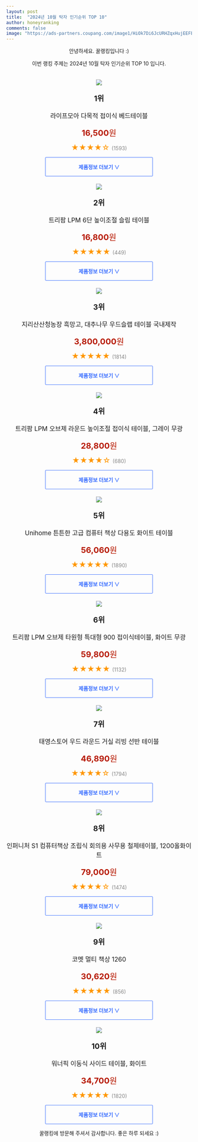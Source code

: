 ```yaml
---
layout: post
title:  "2024년 10월 탁자 인기순위 TOP 10"
author: honeyranking
comments: false
image: "https://ads-partners.coupang.com/image1/HiOk7Di6JcURHZqxHujEEFEyz6vCkpRIEB5-j-jVbBiNf_AlPw0AL1LMNgHfn0hImD2iwKlbdoj2EsPlzTXRxxEsaszqq6v0Zoo6M-tjIMlDoEjx-j6YiKpf8sIzh0fz5RYWVwAp8yY5qv5QggeJUGgqLCE41ZMxJhO3IsqELwxvgOqEvVmBIruG051U-ydTtl3jeo4iwdr4NDKd38Sfs6XoCfDH1bdyGkz2jBEmWbQmONP-kDQn71ilgJsXdWVuAIM_qI1IetGxTt_1b28M7sHVHP7jZZ0JK7gEbJTrq28_-Tn2VlrsGyM="
---
```

<p style="text-align: center;">안녕하세요. 꿀랭킹입니다 :)</p>
<p style="text-align: center;">이번 랭킹 주제는 2024년 10월 탁자 인기순위 TOP 10 입니다.</p><center><img src="https://ads-partners.coupang.com/image1/HiOk7Di6JcURHZqxHujEEFEyz6vCkpRIEB5-j-jVbBiNf_AlPw0AL1LMNgHfn0hImD2iwKlbdoj2EsPlzTXRxxEsaszqq6v0Zoo6M-tjIMlDoEjx-j6YiKpf8sIzh0fz5RYWVwAp8yY5qv5QggeJUGgqLCE41ZMxJhO3IsqELwxvgOqEvVmBIruG051U-ydTtl3jeo4iwdr4NDKd38Sfs6XoCfDH1bdyGkz2jBEmWbQmONP-kDQn71ilgJsXdWVuAIM_qI1IetGxTt_1b28M7sHVHP7jZZ0JK7gEbJTrq28_-Tn2VlrsGyM=" style="margin-top:20px" /></center><p style="text-align: center; font-size: 20px"><b>1위</b></p><p style="text-align: center; font-size: 17px">라이프모아 다목적 접이식 베드테이블</p><p style="text-align: center;"><span style="color: #b61800; font-size: 22px;"><b>16,500</b>원</span></p><p style="text-align: center;"><span style="color: #ff9600; font-size: 20px;">★★★★☆ </span><span style="color: #878787;">(1593)</span></p><center><a href="https://link.coupang.com/re/AFFSDP?lptag=AF3899140&subid=honeyrank&pageKey=7961615389&itemId=22012722294&vendorItemId=88947075939&traceid=V0-153-548ac3b7a530392d&requestid=20241021130000885182881005&token=31850C%7CMIXED"><div style="font-size: 14px; display: inline-block; padding: 15px 90px; color: #346aff; border-radius: 2px; border: 1px solid #346aff; cursor: pointer;"><b>제품정보 더보기 &or;</b></div></a></center><center><img src="https://ads-partners.coupang.com/image1/XqTo2HuOcxkcOpJKXreLdon0c8Lt2tVVE9iVsMSzOL5I5_rIW5l2Bay3dEwXBxFvOD4JhmL3cwQXsSZVBLuX4oi80fky1PJQEjwEuzKGUAj6W03MkvPmqGxKtV0W4LYAIVqT3qW-WnHP6g5yNNOsACWocNdcvU6w-vlThP5EtN1n6NoqpJEIfbd5QQmH9PzE3Kqt2bJ4wr4Q0EP-z5HMqYnY49bbrTi1_OBzECsW_HcItcwcpaLyOPVMoqIOR7q3yT8LROpV2juT8bBqnQlbSVg=" style="margin-top:20px" /></center><p style="text-align: center; font-size: 20px"><b>2위</b></p><p style="text-align: center; font-size: 17px">트리팜 LPM 6단 높이조절 슬림 테이블</p><p style="text-align: center;"><span style="color: #b61800; font-size: 22px;"><b>16,800</b>원</span></p><p style="text-align: center;"><span style="color: #ff9600; font-size: 20px;">★★★★★ </span><span style="color: #878787;">(449)</span></p><center><a href="https://link.coupang.com/re/AFFSDP?lptag=AF3899140&subid=honeyrank&pageKey=8026287856&itemId=22432596061&vendorItemId=89477224961&traceid=V0-153-87afa8a4420cb544&requestid=20241021130000885182881005&token=31850C%7CMIXED"><div style="font-size: 14px; display: inline-block; padding: 15px 90px; color: #346aff; border-radius: 2px; border: 1px solid #346aff; cursor: pointer;"><b>제품정보 더보기 &or;</b></div></a></center><center><img src="https://ads-partners.coupang.com/image1/5MzUuO5Z0b7CcrOG5O0x3PN2u6YRzqqKt2G5rcC8gr00L1hKKDrHLw_8Vn7yeDwVxKfyiBXytqRG5s5e8FeL65575OrITgXFIKqUkefXQGg42eRoV91Kixgr-Ub4LuTlSiK9evTJv2rjWsHlKSreg0nrH0zetb9hYvYCB91Y2t9wmyKgw0g-W7kcAD-a0fBDmJhYcX9--R3OSDSg-L80k4_NDuez5uNAJn0exzmL0ulpDhF0S6vtlNDMCbdSML4ZC1nqYuHUUZZ926DAePk0FjFyaEqFqpavfGSgonaZRJRZEeQz9nIljSWkuP3XMqqD" style="margin-top:20px" /></center><p style="text-align: center; font-size: 20px"><b>3위</b></p><p style="text-align: center; font-size: 17px">지리산산청농장 흑망고, 대추나무 우드슬랩 테이블 국내제작</p><p style="text-align: center;"><span style="color: #b61800; font-size: 22px;"><b>3,800,000</b>원</span></p><p style="text-align: center;"><span style="color: #ff9600; font-size: 20px;">★★★★★ </span><span style="color: #878787;">(1814)</span></p><center><a href="https://link.coupang.com/re/AFFSDP?lptag=AF3899140&subid=honeyrank&pageKey=8336806451&itemId=24073181085&vendorItemId=91092865853&traceid=V0-153-5f945536b82b1b72&clickBeacon=f1db7ae0-8f60-11ef-bf9b-d9c3c26d8ae8%7E3&requestid=20241021130000885182881005&token=31850C%7CMIXED"><div style="font-size: 14px; display: inline-block; padding: 15px 90px; color: #346aff; border-radius: 2px; border: 1px solid #346aff; cursor: pointer;"><b>제품정보 더보기 &or;</b></div></a></center><center><img src="https://ads-partners.coupang.com/image1/RyoLQjdB6u8v8cG7R1OLc6hGOp64iodRRXrfj5woaEAG-fLOJiQ8qtdtt-CzbELgo7DGS3m9f4rhgbmeJSb9-ZAOjUajSaKiSxAmCmIW5kRguyrbhhXrmWGi9pVwW_iQMeCVkzPW9tX2YvY3aWX0mz4PkcSlN76DS6WZHQO6p_OeT4WlwL-Qx85SYCbdP2WjhFRQnz4ozyPKZlFgBtXfklAwyCD5jCL3w6AfeTFda3CqbW-D_9IT-O7IMtOF87dukLlMH0_la6DVHYeiobpPK2qqhflqpRF7" style="margin-top:20px" /></center><p style="text-align: center; font-size: 20px"><b>4위</b></p><p style="text-align: center; font-size: 17px">트리팜 LPM 오브제 라운드 높이조절 접이식 테이블, 그레이 무광</p><p style="text-align: center;"><span style="color: #b61800; font-size: 22px;"><b>28,800</b>원</span></p><p style="text-align: center;"><span style="color: #ff9600; font-size: 20px;">★★★★☆ </span><span style="color: #878787;">(680)</span></p><center><a href="https://link.coupang.com/re/AFFSDP?lptag=AF3899140&subid=honeyrank&pageKey=6252334375&itemId=12681288390&vendorItemId=79948290137&traceid=V0-153-286d44468a630684&clickBeacon=f1db7ae0-8f60-11ef-ae30-0f710e618bf1%7E3&requestid=20241021130000885182881005&token=31850C%7CMIXED"><div style="font-size: 14px; display: inline-block; padding: 15px 90px; color: #346aff; border-radius: 2px; border: 1px solid #346aff; cursor: pointer;"><b>제품정보 더보기 &or;</b></div></a></center><center><img src="https://ads-partners.coupang.com/image1/W3vK1tKxrZW9jqo1W-PSXxzVl1LtT5B1JnW1I78-Mln-lf8_UmJs2HG6clU11YmgVvM7c7ejybj_VplcH71C4UujzDYXzquVqkOeeMmh-6QR5DCmEMLiF7wYAP4FdjoI5gajfCDBDiaUS9Ez3H-mf7lK-VRhF6HNi4XryDrGp_CJCHWQO8I9nFxnUqnG4ykvFmcU48bOdTClQPVp3-t-IJLgJfs2Kn_EzDC6eHlIGHnwIZaSRuBsXKb7dKK9UjMiiIc8f-IF9RePsHcqwBL7ryIESl4Xx82LBsmTtpV_WuZLrqmrTfUA6HCe" style="margin-top:20px" /></center><p style="text-align: center; font-size: 20px"><b>5위</b></p><p style="text-align: center; font-size: 17px">Unihome 튼튼한 고급 컴퓨터 책상 다용도 화이트 테이블</p><p style="text-align: center;"><span style="color: #b61800; font-size: 22px;"><b>56,060</b>원</span></p><p style="text-align: center;"><span style="color: #ff9600; font-size: 20px;">★★★★★ </span><span style="color: #878787;">(1890)</span></p><center><a href="https://link.coupang.com/re/AFFSDP?lptag=AF3899140&subid=honeyrank&pageKey=8101686888&itemId=22917878472&vendorItemId=89965426122&traceid=V0-153-4253719d0f3781f9&requestid=20241021130000885182881005&token=31850C%7CMIXED"><div style="font-size: 14px; display: inline-block; padding: 15px 90px; color: #346aff; border-radius: 2px; border: 1px solid #346aff; cursor: pointer;"><b>제품정보 더보기 &or;</b></div></a></center><center><img src="https://ads-partners.coupang.com/image1/N5ncNUA6ebI8Y7gaN8WrCpvcGQfBqs2D9V2ZfEn3kzGa9hVuOTi2D9H1SGnmftjoQHQ6c6hjD4MfT8hDz8XuhgKQYvNnKjgGALsze2sJmsKOIQmC3aDuygvWFl327y8Ht1JeQg8a_xrcjiMoMcfz1UiadI_mJAI19whi_YwLmMGAfuBrZnyquAEfUrywgVTkZLSC20yhc0vLT_6t7zgFS3rT3RvksUIWusywaDtrz1goFsjzZ_MOST4Z-9Kvms-run42C1W9u0R3mRChHEJJv5EJYYLOEg==" style="margin-top:20px" /></center><p style="text-align: center; font-size: 20px"><b>6위</b></p><p style="text-align: center; font-size: 17px">트리팜 LPM 오브제 타원형 특대형 900 접이식테이블, 화이트 무광</p><p style="text-align: center;"><span style="color: #b61800; font-size: 22px;"><b>59,800</b>원</span></p><p style="text-align: center;"><span style="color: #ff9600; font-size: 20px;">★★★★★ </span><span style="color: #878787;">(1132)</span></p><center><a href="https://link.coupang.com/re/AFFSDP?lptag=AF3899140&subid=honeyrank&pageKey=6252334375&itemId=12681287455&vendorItemId=79948288848&traceid=V0-153-286d44468a630684&clickBeacon=f1db7ae0-8f60-11ef-8b77-06fb776dfd69%7E3&requestid=20241021130000885182881005&token=31850C%7CMIXED"><div style="font-size: 14px; display: inline-block; padding: 15px 90px; color: #346aff; border-radius: 2px; border: 1px solid #346aff; cursor: pointer;"><b>제품정보 더보기 &or;</b></div></a></center><center><img src="https://ads-partners.coupang.com/image1/9E9D6zG1Af2TQZl29HgCQ81sLk5D6mGmL5lxu0T9CDtmVtutTV3lRgCn8NqJcnE8h6Z0C6kyUHzQNJWXKGhs_m4M7B7Y20r8HdyReQBci_SXyV9gbyOYJWSd68uPE16VzW8W6iZTYVHmncNT5O6WlrOaQquZQcPyTd33CTp-3JcXum6yGNLUa8oM-whLMPZ-Jaz_uTxu5lQqZShJ9aD8n8HCyCJLq87CL-6Hlob7SCWCRL35kFeWI9HtcoGO3P9SSJjsLx2uAtE3J3X6EGLZeE9eJIoDI8FF69X9cG5siJbzkiC277EtqbuIiw==" style="margin-top:20px" /></center><p style="text-align: center; font-size: 20px"><b>7위</b></p><p style="text-align: center; font-size: 17px">태영스토어 우드 라운드 거실 리빙 선반 테이블</p><p style="text-align: center;"><span style="color: #b61800; font-size: 22px;"><b>46,890</b>원</span></p><p style="text-align: center;"><span style="color: #ff9600; font-size: 20px;">★★★★☆ </span><span style="color: #878787;">(1794)</span></p><center><a href="https://link.coupang.com/re/AFFSDP?lptag=AF3899140&subid=honeyrank&pageKey=7746880583&itemId=20856886545&vendorItemId=87924370239&traceid=V0-153-f5590e456f851b55&requestid=20241021130000885182881005&token=31850C%7CMIXED"><div style="font-size: 14px; display: inline-block; padding: 15px 90px; color: #346aff; border-radius: 2px; border: 1px solid #346aff; cursor: pointer;"><b>제품정보 더보기 &or;</b></div></a></center><center><img src="https://ads-partners.coupang.com/image1/WIGglil3N4chl2l3WO0q_rdWWR9ztf0chGiHrFd72yYCAs_DEDR94aNn-vc-732Yp5akxY2D73ISrv0so43IP7QK3YMBYbCHqNHawONdMOarwB1MDjPMGVnhUUzgH8QgAGpZyvc3gUtFPHSX3c5Gi7hQNwGY4U7g56joSKPpYjautX1RaEw4O9qYayg3w9XIhgJF8nc0aBsb8SGgwvesfkGq7zzZc9dcttynQ9DgmlUPrXDl7y7QeWzfATQCv6rWnsg2bah_PBd0gskwhfV4nnNb-oWnMnQd18CvoUo3QXyUFUac2fMovS32gS0_8M0=" style="margin-top:20px" /></center><p style="text-align: center; font-size: 20px"><b>8위</b></p><p style="text-align: center; font-size: 17px">인퍼니처 S1 컴퓨터책상 조립식 회의용 사무용 철제테이블, 1200올화이트</p><p style="text-align: center;"><span style="color: #b61800; font-size: 22px;"><b>79,000</b>원</span></p><p style="text-align: center;"><span style="color: #ff9600; font-size: 20px;">★★★★☆ </span><span style="color: #878787;">(1474)</span></p><center><a href="https://link.coupang.com/re/AFFSDP?lptag=AF3899140&subid=honeyrank&pageKey=331487110&itemId=20620707863&vendorItemId=88516910031&traceid=V0-153-37b099d84765c896&clickBeacon=f1db7ae0-8f60-11ef-8a10-4d2cad65ae36%7E3&requestid=20241021130000885182881005&token=31850C%7CMIXED"><div style="font-size: 14px; display: inline-block; padding: 15px 90px; color: #346aff; border-radius: 2px; border: 1px solid #346aff; cursor: pointer;"><b>제품정보 더보기 &or;</b></div></a></center><center><img src="https://ads-partners.coupang.com/image1/Er2-SFv3C68rNzdyEhUHg8TtAhf1VEBxuyv-x_PrHviPp3M2vn-7hnMGgZGl7KBMZHksvU2JVgXeWiC0ATIe8CK9wzrrzPj5xihCOEvaNhQYrz7vOA798QU9SiRJTN-7sJU445l-sn8vy9cyBPwDm-hIW-R-0g__0de9sjTd3iuRoGgHfniUWzHYcdVDgLJ-CHqQrMcrwxCQTS94wlyayGTTYkzY63NgzBZZD6R3bQTTBKPxcd9D4BcSCP0upth67o3fbW6amY3_PRCiyQN1sdTDK_Z7gGjV" style="margin-top:20px" /></center><p style="text-align: center; font-size: 20px"><b>9위</b></p><p style="text-align: center; font-size: 17px">코멧 멀티 책상 1260</p><p style="text-align: center;"><span style="color: #b61800; font-size: 22px;"><b>30,620</b>원</span></p><p style="text-align: center;"><span style="color: #ff9600; font-size: 20px;">★★★★★ </span><span style="color: #878787;">(856)</span></p><center><a href="https://link.coupang.com/re/AFFSDP?lptag=AF3899140&subid=honeyrank&pageKey=1601845545&itemId=2736017012&vendorItemId=70726113215&traceid=V0-153-5984bd165958caa5&requestid=20241021130000885182881005&token=31850C%7CMIXED"><div style="font-size: 14px; display: inline-block; padding: 15px 90px; color: #346aff; border-radius: 2px; border: 1px solid #346aff; cursor: pointer;"><b>제품정보 더보기 &or;</b></div></a></center><center><img src="https://ads-partners.coupang.com/image1/EUMXr9k_pobzZN2pEaKSFNnJj5GQW90nn2P9h1lzQ7E84qrZIqKcNBUXEWTA2_Rc4RkWR-c5CIpQFRgnvlglIZSRFdDAmaM7MjLs426D0ewP93kWAQaUUCMlD6MIx7kkyPrijFNHoS00PHkpREqtCeo9QKA2TIBlFwJ-X-fzrLQqqssZOLllz2Di3bfYRpFMpassFm7hs-C-ZHljmlNy80kKE7SpzeuLAYVbrNpfFos7GIN0_NIRuYHUwdYu2Tgkd6OzISE89Wv_zD9BQf9UAXF2vsy6My8C9SOFICBuOpBsovc_kngQ9ojCdBGztQ==" style="margin-top:20px" /></center><p style="text-align: center; font-size: 20px"><b>10위</b></p><p style="text-align: center; font-size: 17px">워너픽 이동식 사이드 테이블, 화이트</p><p style="text-align: center;"><span style="color: #b61800; font-size: 22px;"><b>34,700</b>원</span></p><p style="text-align: center;"><span style="color: #ff9600; font-size: 20px;">★★★★★ </span><span style="color: #878787;">(1820)</span></p><center><a href="https://link.coupang.com/re/AFFSDP?lptag=AF3899140&subid=honeyrank&pageKey=8020102979&itemId=22409716960&vendorItemId=89454638356&traceid=V0-153-bc57d731b981ea08&clickBeacon=f1db7ae0-8f60-11ef-a198-723a13174858%7E3&requestid=20241021130000885182881005&token=31850C%7CMIXED"><div style="font-size: 14px; display: inline-block; padding: 15px 90px; color: #346aff; border-radius: 2px; border: 1px solid #346aff; cursor: pointer;"><b>제품정보 더보기 &or;</b></div></a></center><p style="text-align: center;">꿀랭킹에 방문해 주셔서 감사합니다. 좋은 하루 되세요 :)</p>